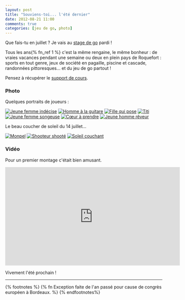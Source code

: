 ```yaml
---
layout: post
title: "Souviens-toi... l'été dernier"
date: 2012-08-21 11:00
comments: true
categories: [jeu de go, photo]
---
```

Que fais-tu en juillet ? Je vais au [stage de go](http://stage.jeudego.org/2012/) pardi !
<!--more-->
Tous les ans{% fn_ref 1 %} c'est la même rengaine, le même bonheur : de vraies vacances pendant une semaine ou deux en plein pays de Roquefort : sports en tout genre, jeux de société en pagaille, piscine et cascade, randonnées pittoresques... et du jeu de go partout !

Pensez à récupérer le [support de cours](http://stage.jeudego.org/2012/images/stories/Docs/dossierstage.pdf).

### Photo
Quelques portraits de joueurs :
<p>
  <a class="fancybox" href="https://lh4.googleusercontent.com/-Z5B3TGge7_c/UC2CkB_mTeI/AAAAAAAADfo/WMsRBGqYWeA/s720/Johan-28.jpg" data-fancybox-group="stage-portrait" title="Jeune femme indécise"><img src="https://lh4.googleusercontent.com/-Z5B3TGge7_c/UC2CkB_mTeI/AAAAAAAADfo/WMsRBGqYWeA/s128/Johan-28.jpg" alt="Jeune femme indécise" /></a>
  <a class="fancybox" href="https://lh4.googleusercontent.com/-2PuGTxLXduA/UC2CfsFQwhI/AAAAAAAADe8/a__4w5v9jeA/s720/Johan-4.jpg" data-fancybox-group="stage-portrait" title="Homme à la guitare"><img src="https://lh4.googleusercontent.com/-2PuGTxLXduA/UC2CfsFQwhI/AAAAAAAADe8/a__4w5v9jeA/s128/Johan-4.jpg" alt="Homme à la guitare" /></a>
  <a class="fancybox" href="https://lh6.googleusercontent.com/-FIcKj9xPLZ8/UC2Ci8YBusI/AAAAAAAADf4/T1LH-x-ZvQ0/s720/Johan-18.jpg" data-fancybox-group="stage-portrait" title="Fille qui pose"><img src="https://lh6.googleusercontent.com/-FIcKj9xPLZ8/UC2Ci8YBusI/AAAAAAAADf4/T1LH-x-ZvQ0/s128/Johan-18.jpg" alt="Fille qui pose" /></a>
  <a class="fancybox" href="https://lh3.googleusercontent.com/-hrdtgD4xRmg/UC2CkW1wUGI/AAAAAAAADf0/dsE5GLfZs7w/s720/Johan-30.jpg" data-fancybox-group="stage-portrait" title="Titi"><img src="https://lh3.googleusercontent.com/-hrdtgD4xRmg/UC2CkW1wUGI/AAAAAAAADf0/dsE5GLfZs7w/s128/Johan-30.jpg" alt="Titi" /></a>
  <a class="fancybox" href="https://lh5.googleusercontent.com/-t1_xrDnoZP4/UC2CnqkRBCI/AAAAAAAADgg/75bt5AT1_FU/s720/Johan-35.jpg" data-fancybox-group="stage-portrait" title="Jeune femme songeuse"><img src="https://lh5.googleusercontent.com/-t1_xrDnoZP4/UC2CnqkRBCI/AAAAAAAADgg/75bt5AT1_FU/s128/Johan-35.jpg" alt="Jeune femme songeuse" /></a>
  <a class="fancybox" href="https://lh4.googleusercontent.com/-uKy_zrHTfFE/UC2Cpcg9dZI/AAAAAAAADg0/h4tBqGH3F70/s720/Johan-42.jpg" data-fancybox-group="stage-portrait" title="Cœur à prendre"><img src="https://lh4.googleusercontent.com/-uKy_zrHTfFE/UC2Cpcg9dZI/AAAAAAAADg0/h4tBqGH3F70/s128/Johan-42.jpg" alt="Cœur à prendre" /></a>
  <a class="fancybox" href="https://lh6.googleusercontent.com/-fGizt5S0KXU/UC2Crh72xCI/AAAAAAAADhQ/eRARQ0RQHKw/s720/Johan-46.jpg" data-fancybox-group="stage-portrait" title="Jeune homme rêveur"><img src="https://lh6.googleusercontent.com/-fGizt5S0KXU/UC2Crh72xCI/AAAAAAAADhQ/eRARQ0RQHKw/s128/Johan-46.jpg" alt="Jeune homme rêveur" /></a>
</p>

Le beau coucher de soleil du 14 juillet...

<p>
  <a class="fancybox" href="https://lh3.googleusercontent.com/-YcOzC2DVOUM/UC2CorBXI4I/AAAAAAAADgo/_sGsSZto_zI/s1024/Johan-37.jpg" data-fancybox-group="stage-paysage" title="Monpel"><img src="https://lh3.googleusercontent.com/-YcOzC2DVOUM/UC2CorBXI4I/AAAAAAAADgo/_sGsSZto_zI/s128/Johan-37.jpg" alt="Monpel" /></a>
  <a class="fancybox" href="https://lh3.googleusercontent.com/-h5xfKR1DkG8/UC2Cs2jKpvI/AAAAAAAADho/y4hzd8vQmgE/s1024/Johan-49.jpg" data-fancybox-group="stage-paysage" title="Shooteur shooté"><img src="https://lh3.googleusercontent.com/-h5xfKR1DkG8/UC2Cs2jKpvI/AAAAAAAADho/y4hzd8vQmgE/s128/Johan-49.jpg" alt="Shooteur shooté" /></a>
  <a class="fancybox" href="https://lh6.googleusercontent.com/-YZ03l1wBzK0/UC2Cts-GorI/AAAAAAAADhw/RaDatfm4w6Q/s1024/Johan-50.jpg" data-fancybox-group="stage-paysage" title="Soleil couchant"><img src="https://lh6.googleusercontent.com/-YZ03l1wBzK0/UC2Cts-GorI/AAAAAAAADhw/RaDatfm4w6Q/s128/Johan-50.jpg" alt="Soleil couchant" /></a>
</p>

### Vidéo

Pour un premier montage c'était bien amusant.

<iframe width="560" height="315" src="http://www.youtube.com/embed/SLi6XjqeOAg" frameborder="0" allowfullscreen></iframe>

Vivement l'été prochain !

***

{% footnotes %}
  {% fn Exception faite de l'an passé pour cause de congrès européen à Bordeaux. %}
{% endfootnotes%}
